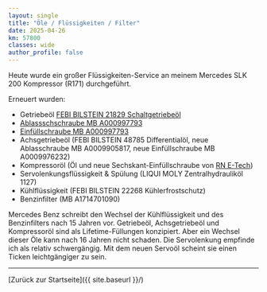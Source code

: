 ```yaml
---
layout: single
title: "Öle / Flüssigkeiten / Filter"
date: 2025-04-26
km: 57800
classes: wide
author_profile: false
---
```


Heute wurde ein großer Flüssigkeiten-Service an meinem Mercedes SLK 200 Kompressor (R171) durchgeführt.

Erneuert wurden:

- Getriebeöl [FEBI BILSTEIN 21829 Schaltgetriebeöl](https://partsfinder.bilsteingroup.com/de/article/febi/21829)
- [Ablassschschraube MB A000997793](https://originalteile.mercedes-benz.de/verschlussschraube/a0009977932?srsltid=AfmBOopmPS60wnjY_kNiS0KRJUZr-HIXrnjXHjoe-j40l7qiNy3lOKb0)
- [Einfüllschraube MB A000997793](https://originalteile.mercedes-benz.de/verschlussschraube/a0009977932?srsltid=AfmBOop3dWE37eTe2nmXZSgcDBtm7JD6sjXSMv2_CKq-rdRGQpu3Q3Wl)
- Achsgetriebeöl (FEBI BILSTEIN 48785 Differentialöl, neue Ablasschraube MB A0009905817, neue Einfüllschraube MB A0009976232)
- Kompressoröl (Öl und neue Sechskant-Einfüllschraube von [RN E-Tech](https://www.rn-etech.de))
- Servolenkungsflüssigkeit & Spülung (LIQUI MOLY Zentralhydrauliköl 1127)
- Kühlflüssigkeit (FEBI BILSTEIN 22268 Kühlerfrostschutz)
- Benzinfilter (MB A1714701090)

Mercedes Benz schreibt den Wechsel der Kühlflüssigkeit und des Benzinfilters nach 15 Jahren vor. Getriebeöl, Achsgetriebeöl und Kompressoröl sind als Lifetime-Füllungen konzipiert. Aber ein Wechsel dieser Öle kann nach 16 Jahren nicht schaden. Die Servolenkung empfinde ich als relativ schwergängig. Mit dem neuen Servoöl scheint sie einen Ticken leichtgängiger zu sein.  

---

[Zurück zur Startseite]({{ site.baseurl }}/)
